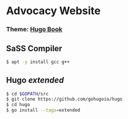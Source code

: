 # Advocacy Website

### Theme: [Hugo Book](https://github.com/alex-shpak/hugo-book)


## SaSS Compiler

```bash
$ apt -y install gcc g++
```

## Hugo *extended*

```bash
$ cd $GOPATH/src
$ git clone https://github.com/gohugoio/hugo  
$ cd hugo
$ go install --tags=extended
```
